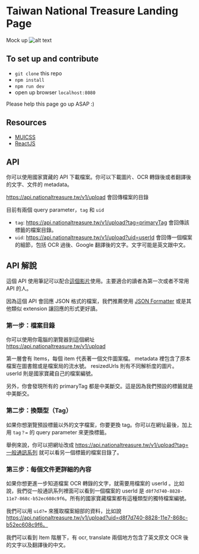 # Taiwan National Treasure Landing Page

Mock up
![alt text](image.png "Landing Page static")

## To set up and contribute
- `git clone` this repo
- `npm install`
- `npm run dev`
- open up browser `localhost:8080`

Please help this page go up ASAP :)

## Resources
- [MUICSS](https://www.muicss.com/)
- [ReactJS](https://facebook.github.io/react/)

## API 

你可以使用國家寶藏的 API 下載檔案。你可以下載圖片、OCR 轉錄後或者翻譯後的文字、文件的 metadata。

 https://api.nationaltreasure.tw/v1/upload 會回傳檔案的目錄

目前有兩個 query parameter，`tag` 和 `uid`
- `tag`: https://api.nationaltreasure.tw/v1/upload?tag=primaryTag 會回傳該標籤的檔案目錄。
- `uid`:
    https://api.nationaltreasure.tw/v1/upload?uid=userId 會回傳一個檔案的細節，包括 OCR 過後、Google 翻譯後的文字。文字可能是英文跟中文。


## API 解說

這個 API 使用筆記可以配合[這個影片]()使用。主要適合的讀者為第一次或者不常用 API 的人。

因為這個 API 會回應 JSON 格式的檔案，我們推薦使用 [JSON Formatter](https://chrome.google.com/webstore/detail/json-formatter/bcjindcccaagfpapjjmafapmmgkkhgoa/related?hl=en) 或是其他類似 extension 讓回應的形式更好讀。


### 第一步：檔案目錄

你可以使用你電腦的瀏覽器到這個網址 https://api.nationaltreasure.tw/v1/upload

第一層會有 Items，每個 item 代表著一個文件圖案檔。 metadata 裡包含了原本檔案在圖書館或是檔案局的流水號。 resizedUrls 則有不同解析度的圖片。 userId 則是國家寶藏自己的檔案編號。

另外，你會發現所有的 primaryTag 都是中美斷交。這是因為我們預設的標籤就是中美斷交。


### 第二步：換類型（Tag）

如果你想瀏覽預設標籤以外的文字檔案，你要更換 tag。你可以在網址最後，加上用 `tag？=` 的 query parameter 來更換標籤。

舉例來說，你可以把網址改成  https://api.nationaltreasure.tw/v1/upload?tag=一般通訊系列 就可以看另一個標籤的檔案目錄了。

### 第三步：每個文件更詳細的內容

如果你想更進一步知道檔案 OCR 轉錄的文字，就需要用檔案的 userId 。比如說，我們從一般通訊系列裡面可以看到一個檔案的 userId 是
`d8f7d740-8828-11e7-868c-b52ec608c9f6`。所有的國家寶藏檔案都有這種類型的獨特檔案編號。

我們可以用 `uid?=` 來獲取檔案細部的資料，比如說
https://api.nationaltreasure.tw/v1/upload?uid=d8f7d740-8828-11e7-868c-b52ec608c9f6。

我們可以看到 Item 階層下，有 ocr, translate 兩個地方包含了英文原文 OCR 後的文字以及翻譯後的中文。
